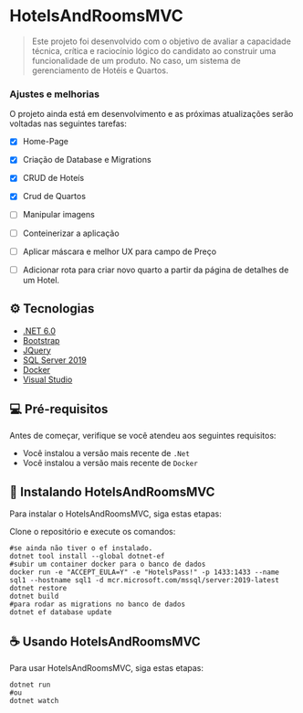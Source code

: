 ﻿# HotelsAndRoomsMVC




> Este projeto foi desenvolvido com o objetivo de avaliar a capacidade técnica, crítica e raciocínio lógico do candidato
ao construir uma funcionalidade de um produto. No caso, um sistema de gerenciamento de Hotéis e Quartos.

### Ajustes e melhorias

O projeto ainda está em desenvolvimento e as próximas atualizações serão voltadas nas seguintes tarefas:

- [x] Home-Page
- [x] Criação de Database e Migrations
- [x] CRUD de Hoteís
- [x] Crud de Quartos
- [ ] Manipular imagens
- [ ] Conteinerizar a aplicação
- [ ] Aplicar máscara e melhor UX para campo de Preço
- [ ] Adicionar rota para criar novo quarto a partir da página de detalhes de um Hotel.



## ⚙️ Tecnologias

* [.NET 6.0](https://dotnet.microsoft.com/en-us/download/dotnet/6.0)
* [Bootstrap](https://getbootstrap.com)
* [JQuery](https://jquery.com)
* [SQL Server 2019](https://www.microsoft.com/pt-br/sql-server/sql-server-2019)
* [Docker](https://www.docker.com/)
* [Visual Studio](https://visualstudio.microsoft.com/pt-br/downloads/)

## 💻 Pré-requisitos

Antes de começar, verifique se você atendeu aos seguintes requisitos:
* Você instalou a versão mais recente de `.Net`
* Você instalou a versão mais recente de `Docker`


## 🚀 Instalando HotelsAndRoomsMVC

Para instalar o HotelsAndRoomsMVC, siga estas etapas:

Clone o repositório e execute os comandos:
```
#se ainda não tiver o ef instalado.
dotnet tool install --global dotnet-ef
#subir um container docker para o banco de dados
docker run -e "ACCEPT_EULA=Y" -e "HotelsPass!" -p 1433:1433 --name sql1 --hostname sql1 -d mcr.microsoft.com/mssql/server:2019-latest                                                                                                                            
dotnet restore  
dotnet build
#para rodar as migrations no banco de dados
dotnet ef database update
```


## ☕ Usando HotelsAndRoomsMVC

Para usar HotelsAndRoomsMVC, siga estas etapas:

```
dotnet run
#ou
dotnet watch

```

